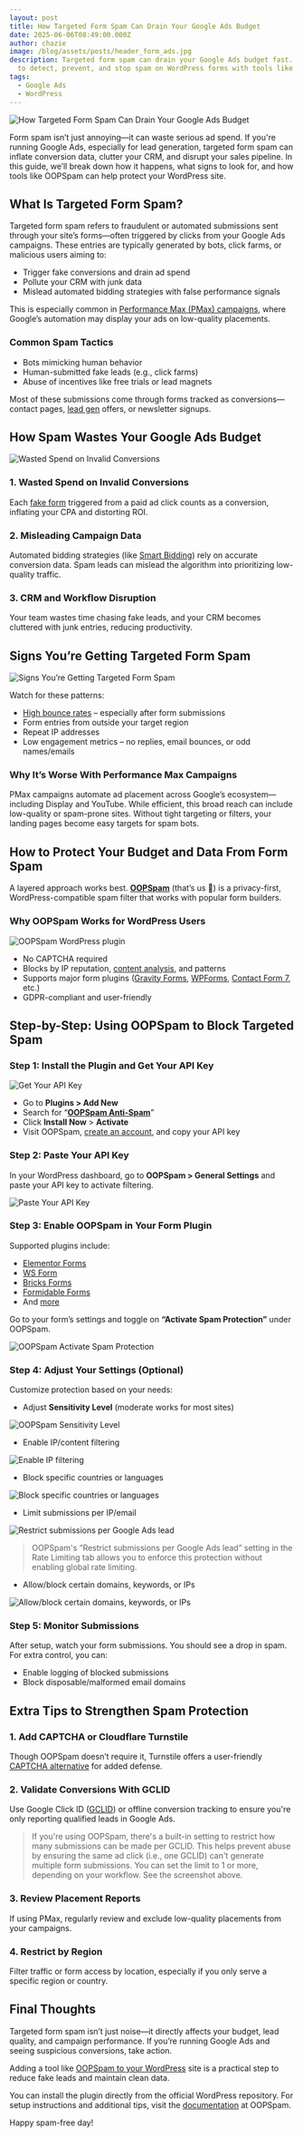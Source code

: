 ```yaml
---
layout: post
title: How Targeted Form Spam Can Drain Your Google Ads Budget
date: 2025-06-06T08:49:00.000Z
author: chazie
image: /blog/assets/posts/header_form_ads.jpg
description: Targeted form spam can drain your Google Ads budget fast. Learn how
  to detect, prevent, and stop spam on WordPress forms with tools like OOPSpam.
tags:
  - Google Ads
  - WordPress
---
```

![How Targeted Form Spam Can Drain Your Google Ads Budget](/blog/assets/posts/header_form_ads.jpg "How Targeted Form Spam Can Drain Your Google Ads Budget")

Form spam isn’t just annoying—it can waste serious ad spend. If you're running Google Ads, especially for lead generation, targeted form spam can inflate conversion data, clutter your CRM, and disrupt your sales pipeline. In this guide, we’ll break down how it happens, what signs to look for, and how tools like OOPSpam can help protect your WordPress site.

## **What Is Targeted Form Spam?**

Targeted form spam refers to fraudulent or automated submissions sent through your site’s forms—often triggered by clicks from your Google Ads campaigns. These entries are typically generated by bots, click farms, or malicious users aiming to:

* Trigger fake conversions and drain ad spend
* Pollute your CRM with junk data
* Mislead automated bidding strategies with false performance signals

This is especially common in [Performance Max (PMax) campaigns](https://support.google.com/google-ads/answer/10724817?hl=en), where Google’s automation may display your ads on low-quality placements.

### **Common Spam Tactics**

* Bots mimicking human behavior
* Human-submitted fake leads (e.g., click farms)
* Abuse of incentives like free trials or lead magnets

Most of these submissions come through forms tracked as conversions—contact pages, [lead gen](https://www.oopspam.com/blog/the-importance-of-spam-protection-for-lead-generation) offers, or newsletter signups.

## **How Spam Wastes Your Google Ads Budget**

![Wasted Spend on Invalid Conversions](/blog/assets/posts/hubspot-google-ads-budget.webp "Wasted Spend on Invalid Conversions")

### **1. Wasted Spend on Invalid Conversions**

Each [fake form](https://www.oopspam.com/blog/stop-bot-signups) triggered from a paid ad click counts as a conversion, inflating your CPA and distorting ROI.

### **2. Misleading Campaign Data**

Automated bidding strategies (like [Smart Bidding](https://support.google.com/google-ads/answer/7065882?hl=en)) rely on accurate conversion data. Spam leads can mislead the algorithm into prioritizing low-quality traffic.

### **3. CRM and Workflow Disruption**

Your team wastes time chasing fake leads, and your CRM becomes cluttered with junk entries, reducing productivity.

## **Signs You’re Getting Targeted Form Spam**

![Signs You’re Getting Targeted Form Spam](/blog/assets/posts/shopify-google-ads-spam.png "Signs You’re Getting Targeted Form Spam")

Watch for these patterns:

* [High bounce rates](https://www.oopspam.com/blog/8-ways-to-reduce-bounce-rate) – especially after form submissions
* Form entries from outside your target region
* Repeat IP addresses
* Low engagement metrics – no replies, email bounces, or odd names/emails

### **Why It’s Worse With Performance Max Campaigns**

PMax campaigns automate ad placement across Google’s ecosystem—including Display and YouTube. While efficient, this broad reach can include low-quality or spam-prone sites. Without tight targeting or filters, your landing pages become easy targets for spam bots.

## **How to Protect Your Budget and Data From Form Spam**

A layered approach works best. **[OOPSpam](https://www.oopspam.com/)** (that’s us 👋) is a privacy-first, WordPress-compatible spam filter that works with popular form builders.

### **Why OOPSpam Works for WordPress Users**

![OOPSpam WordPress plugin ](/blog/assets/posts/oopspam-anti-spam-overview.png "OOPSpam WordPress plugin")

* No CAPTCHA required
* Blocks by IP reputation, [content analysis](https://www.oopspam.com/blog/introducing-contextual-spam-detection), and patterns
* Supports major form plugins ([Gravity Forms](https://www.oopspam.com/blog/spam-protection-for-gravity-forms), [WPForms](https://www.oopspam.com/blog/spam-protection-for-wpforms), [Contact Form 7](https://www.oopspam.com/spam-filter-for-contactform7), etc.)
* GDPR-compliant and user-friendly

## **Step-by-Step: Using OOPSpam to Block Targeted Spam**

### **Step 1: Install the Plugin and Get Your API Key**

![Get Your API Key](/blog/assets/posts/oopspam-dashboard-api.png "Get Your API Key")

* Go to **Plugins > Add New**
* Search for “**[OOPSpam Anti-Spam](https://wordpress.org/plugins/oopspam-anti-spam/)**”
* Click **Install Now** > **Activate**
* Visit OOPSpam, [create an account](https://app.oopspam.com/Identity/Account/Register), and copy your API key

### **Step 2: Paste Your API Key**

In your WordPress dashboard, go to **OOPSpam > General Settings** and paste your API key to activate filtering.

![Paste Your API Key](/blog/assets/posts/my-api-key-field.png "Paste Your API Key")

### **Step 3: Enable OOPSpam in Your Form Plugin**

Supported plugins include:

* [Elementor Forms](https://www.oopspam.com/blog/spam-protection-for-elementor-forms)
* [WS Form](https://www.oopspam.com/blog/spam-protection-for-wsform)
* [Bricks Forms](https://www.oopspam.com/blog/spam-protection-for-bricks)
* [Formidable Forms](https://www.oopspam.com/blog/spam-protection-for-formidable)
* And [more](https://wordpress.org/plugins/oopspam-anti-spam/)

Go to your form’s settings and toggle on **“Activate Spam Protection”** under OOPSpam.

![OOPSpam Activate Spam Protection](/blog/assets/posts/gravity-forms-spam-protection-activate.png "OOPSpam Activate Spam Protection")

### **Step 4: Adjust Your Settings (Optional)**

Customize protection based on your needs:

* Adjust **Sensitivity Level** (moderate works for most sites)

![OOPSpam Sensitivity Level](/blog/assets/posts/oopspam-sensitivity-level.png "OOPSpam Sensitivity Level")

* Enable IP/content filtering

![Enable IP filtering](/blog/assets/posts/ip-filtering-settings-in-security-panel.png "Enable IP filtering")

* Block specific countries or languages

![Block specific countries or languages](/blog/assets/posts/country-filtering-settings.png "Block specific countries or languages")

* Limit submissions per IP/email

![Restrict submissions per Google Ads lead](/blog/assets/posts/rate-limiting-google-ads.png "Restrict submissions per Google Ads lead")

> OOPSpam's “Restrict submissions per Google Ads lead” setting in the Rate Limiting tab allows you to enforce this protection without enabling global rate limiting.

* Allow/block certain domains, keywords, or IPs

![Allow/block certain domains, keywords, or IPs](/blog/assets/posts/manual-moderation-settings-oopspam.png "Allow/block certain domains, keywords, or IPs")

### **Step 5: Monitor Submissions**

After setup, watch your form submissions. You should see a drop in spam. For extra control, you can:

* Enable logging of blocked submissions
* Block disposable/malformed email domains

## **Extra Tips to Strengthen Spam Protection**

### **1. Add CAPTCHA or Cloudflare Turnstile**

Though OOPSpam doesn’t require it, Turnstile offers a user-friendly [CAPTCHA alternative](https://www.oopspam.com/blog/best-captcha-alternatives) for added defense.

### **2. Validate Conversions With GCLID**

Use Google Click ID ([GCLID](https://support.google.com/google-ads/answer/9744275?hl=en)) or offline conversion tracking to ensure you're only reporting qualified leads in Google Ads.

> If you're using OOPSpam, there's a built-in setting to restrict how many submissions can be made per GCLID. This helps prevent abuse by ensuring the same ad click (i.e., one GCLID) can't generate multiple form submissions. You can set the limit to 1 or more, depending on your workflow. See the screenshot above.

### **3. Review Placement Reports**

If using PMax, regularly review and exclude low-quality placements from your campaigns.

### **4. Restrict by Region**

Filter traffic or form access by location, especially if you only serve a specific region or country.

## **Final Thoughts**

Targeted form spam isn’t just noise—it directly affects your budget, lead quality, and campaign performance. If you’re running Google Ads and seeing suspicious conversions, take action.

Adding a tool like [OOPSpam to your WordPress](https://www.oopspam.com/wordpress) site is a practical step to reduce fake leads and maintain clean data.

You can install the plugin directly from the official WordPress repository. For setup instructions and additional tips, visit the [documentation](https://www.oopspam.com/help) at OOPSpam.

Happy spam-free day!
